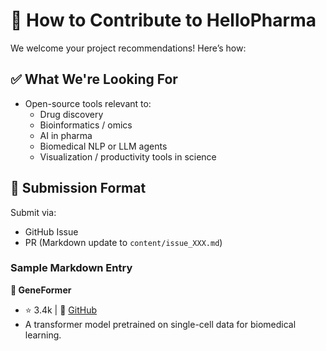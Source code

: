 # 🤝 How to Contribute to HelloPharma

We welcome your project recommendations! Here’s how:

## ✅ What We're Looking For

- Open-source tools relevant to:
  - Drug discovery
  - Bioinformatics / omics
  - AI in pharma
  - Biomedical NLP or LLM agents
  - Visualization / productivity tools in science

## 📝 Submission Format

Submit via:
- GitHub Issue
- PR (Markdown update to `content/issue_XXX.md`)

### Sample Markdown Entry

**🧬 GeneFormer**
- ⭐ 3.4k | 🔗 [GitHub](https://github.com/theislab/geneformer)
- A transformer model pretrained on single-cell data for biomedical learning.
